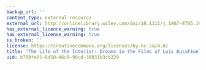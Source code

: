 ```yaml
---
backup_url: ''
content_type: external-resource
external_url: http://onlinelibrary.wiley.com/doi/10.1111/j.1467-8705.1985.tb00810.x/abstract
has_external_licence_warning: true
has_external_license_warning: true
is_broken: ''
license: https://creativecommons.org/licenses/by-nc-sa/4.0/
title: "The Life of the Interior: Dreams in the Films of Luis Bu\xF1uel"
uid: b709fe01-8d50-46c9-90cd-30831b3cb229
---
```

